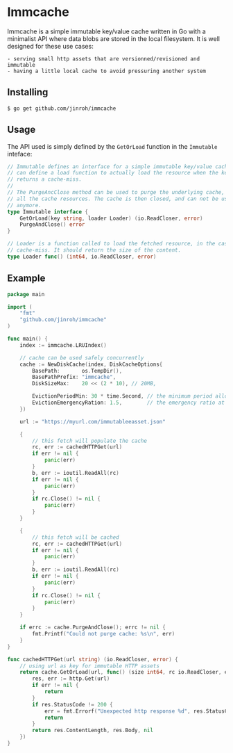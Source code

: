 Immcache
========

Immcache is a simple immutable key/value cache written in Go with a minimalist
API where data blobs are stored in the local filesystem. It is well designed for these use cases:

    - serving small http assets that are versionned/revisioned and immutable
    - having a little local cache to avoid pressuring another system


Installing
----------

```
$ go get github.com/jinroh/immcache
```


Usage
-----

The API used is simply defined by the `GetOrLoad` function in the `Immutable` inteface:

```go
// Immutable defines an interface for a simple immutable key/value cache that
// can define a load function to actually load the resource when the key
// returns a cache-miss.
//
// The PurgeAncClose method can be used to purge the underlying cache, cleaning
// all the cache resources. The cache is then closed, and can not be used
// anymore.
type Immutable interface {
    GetOrLoad(key string, loader Loader) (io.ReadCloser, error)
    PurgeAndClose() error
}

// Loader is a function called to load the fetched resource, in the case of a
// cache-miss. It should return the size of the content.
type Loader func() (int64, io.ReadCloser, error)
```


Example
-------

```go
package main

import (
    "fmt"
    "github.com/jinroh/immcache"
)

func main() {
    index := immcache.LRUIndex()

    // cache can be used safely concurrently
    cache := NewDiskCache(index, DiskCacheOptions{
        BasePath:       os.TempDir(),
        BasePathPrefix: "immcache",
        DiskSizeMax:    20 << (2 * 10), // 20MB,

        EvictionPeriodMin: 30 * time.Second, // the minimum period allowed to evit the cache
        EvictionEmergencyRation: 1.5,        // the emergency ratio at which point an eviction is scheduled immediatly
    })

    url := "https://myurl.com/immutableeasset.json"

    {
        // this fetch will populate the cache
        rc, err := cachedHTTPGet(url)
        if err != nil {
            panic(err)
        }
        b, err := ioutil.ReadAll(rc)
        if err != nil {
            panic(err)
        }
        if rc.Close() != nil {
            panic(err)
        }
    }

    {  
        // this fetch will be cached
        rc, err := cachedHTTPGet(url)
        if err != nil {
            panic(err)
        }
        b, err := ioutil.ReadAll(rc)
        if err != nil {
            panic(err)
        }
        if rc.Close() != nil {
            panic(err)
        }
    }

    if errc := cache.PurgeAndClose(); errc != nil {
        fmt.Printf("Could not purge cache: %s\n", err)
    }
}

func cachedHTTPGet(url string) (io.ReadCloser, error) {
    // using url as key for immutable HTTP assets
    return cache.GetOrLoad(url, func() (size int64, rc io.ReadCloser, err error) {
        res, err := http.Get(url)
        if err != nil {
            return
        }
        if res.StatusCode != 200 {
            err = fmt.Errorf("Unexpected http response %d", res.StatusCode)
            return
        }
        return res.ContentLength, res.Body, nil
    })
}
```
